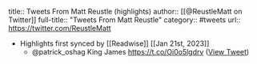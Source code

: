 title:: Tweets From Matt Reustle (highlights)
author:: [[@ReustleMatt on Twitter]]
full-title:: "Tweets From Matt Reustle"
category:: #tweets
url:: https://twitter.com/ReustleMatt

- Highlights first synced by [[Readwise]] [[Jan 21st, 2023]]
	- @patrick_oshag King James https://t.co/Oi0o5lgdrv ([View Tweet](https://twitter.com/ReustleMatt/status/1616437790631395333))